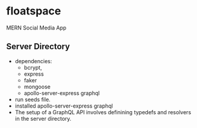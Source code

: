 # floatspace
MERN Social Media App

## Server Directory

* dependencies: 
    * bcrypt,
    * express 
    * faker
    * mongoose
    * apollo-server-express graphql
* run seeds file.
* installed apollo-server-express graphql
* The setup of a GraphQL API involves definining typedefs and resolvers in the server directory.